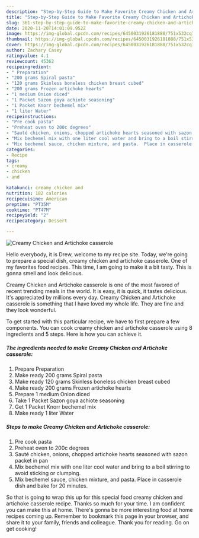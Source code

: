 ```yaml
---
description: "Step-by-Step Guide to Make Favorite Creamy Chicken and Artichoke casserole"
title: "Step-by-Step Guide to Make Favorite Creamy Chicken and Artichoke casserole"
slug: 361-step-by-step-guide-to-make-favorite-creamy-chicken-and-artichoke-casserole
date: 2020-11-20T14:01:09.952Z
image: https://img-global.cpcdn.com/recipes/6450031926181888/751x532cq70/creamy-chicken-and-artichoke-casserole-recipe-main-photo.jpg
thumbnail: https://img-global.cpcdn.com/recipes/6450031926181888/751x532cq70/creamy-chicken-and-artichoke-casserole-recipe-main-photo.jpg
cover: https://img-global.cpcdn.com/recipes/6450031926181888/751x532cq70/creamy-chicken-and-artichoke-casserole-recipe-main-photo.jpg
author: Zachary Casey
ratingvalue: 4.1
reviewcount: 45362
recipeingredient:
- " Preparation"
- "200 grams Spiral pasta"
- "120 grams Skinless boneless chicken breast cubed"
- "200 grams Frozen artichoke hearts"
- "1 medium Onion diced"
- "1 Packet Sazon goya achiote seasoning"
- "1 Packet Knorr bechemel mix"
- "1 liter Water"
recipeinstructions:
- "Pre cook pasta"
- "Preheat oven to 200c degrees"
- "Sauté chicken, onions, chopped artichoke hearts seasoned with sazon packet in pan"
- "Mix bechemel mix with one liter cool water and bring to a boil stirring to avoid sticking or clumping."
- "Mix bechemel sauce, chicken mixture, and pasta.  Place in casserole dish and bake for 20 minutes."
categories:
- Recipe
tags:
- creamy
- chicken
- and

katakunci: creamy chicken and 
nutrition: 182 calories
recipecuisine: American
preptime: "PT35M"
cooktime: "PT47M"
recipeyield: "2"
recipecategory: Dessert

---
```



![Creamy Chicken and Artichoke casserole](https://img-global.cpcdn.com/recipes/6450031926181888/751x532cq70/creamy-chicken-and-artichoke-casserole-recipe-main-photo.jpg)

Hello everybody, it is Drew, welcome to my recipe site. Today, we're going to prepare a special dish, creamy chicken and artichoke casserole. One of my favorites food recipes. This time, I am going to make it a bit tasty. This is gonna smell and look delicious.

Creamy Chicken and Artichoke casserole is one of the most favored of recent trending meals in the world. It is easy, it is quick, it tastes delicious. It's appreciated by millions every day. Creamy Chicken and Artichoke casserole is something that I have loved my whole life. They are fine and they look wonderful.




To get started with this particular recipe, we have to first prepare a few components. You can cook creamy chicken and artichoke casserole using 8 ingredients and 5 steps. Here is how you can achieve it.

<!--inarticleads1-->

##### The ingredients needed to make Creamy Chicken and Artichoke casserole:

1. Prepare  Preparation
1. Make ready 200 grams Spiral pasta
1. Make ready 120 grams Skinless boneless chicken breast cubed
1. Make ready 200 grams Frozen artichoke hearts
1. Prepare 1 medium Onion diced
1. Take 1 Packet Sazon goya achiote seasoning
1. Get 1 Packet Knorr bechemel mix
1. Make ready 1 liter Water




<!--inarticleads2-->

##### Steps to make Creamy Chicken and Artichoke casserole:

1. Pre cook pasta
1. Preheat oven to 200c degrees
1. Sauté chicken, onions, chopped artichoke hearts seasoned with sazon packet in pan
1. Mix bechemel mix with one liter cool water and bring to a boil stirring to avoid sticking or clumping.
1. Mix bechemel sauce, chicken mixture, and pasta.  Place in casserole dish and bake for 20 minutes.




So that is going to wrap this up for this special food creamy chicken and artichoke casserole recipe. Thanks so much for your time. I am confident you can make this at home. There's gonna be more interesting food at home recipes coming up. Remember to bookmark this page in your browser, and share it to your family, friends and colleague. Thank you for reading. Go on get cooking!
